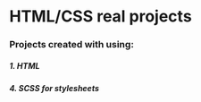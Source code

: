 # HTML/CSS real projects

### Projects created with using:

##### 1. HTML
##### 4. SCSS for stylesheets
